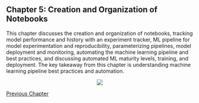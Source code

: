 ## Chapter 5: Creation and Organization of Notebooks

This chapter discusses the creation and organization of notebooks, tracking model performance and history with an experiment tracker, ML pipeline for model experimentation and reproducibility, parameterizing pipelines, model deployment and monitoring, automating the machine learning pipeline and best practices, and discussing automated ML maturity levels, training, and deployment. The key takeaway from this chapter is understanding machine learning pipeline best practices and automation.


<div align="center">
    <img src="https://showme.redstarplugin.com/s/e3STx8Yn" />
</div>

[Previous Chapter](chapter-4.md)